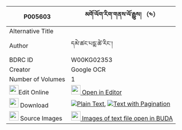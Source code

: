 |P005603|མགོ་ལོག་རིག་གནས་ལོ་རྒྱུས། （༤） 
| --- | --- 
|Alternative Title |
|Author| དམེ་ཚང་པདྨ་ཚེ་རིང་།
|BDRC ID | W00KG02353
|Creator | Google OCR
|Number of Volumes| 1
|<img width="25" src="https://img.icons8.com/color/25/000000/edit-property.png">Edit Online| [<img width="25" src="https://avatars.githubusercontent.com/u/45091458?s=200&v=4"> Open in Editor](http://editor.openpecha.org/P005603)
|<img width="25" src="https://img.icons8.com/fluent/48/000000/download-2.png"/>  Download | [![](https://img.icons8.com/color/20/000000/txt.png)Plain Text](https://github.com/Openpecha/P005603/releases/download/v1/golok_rikne_logyu_plain_P005603.zip), [![](https://img.icons8.com/color/20/000000/txt.png)Text with Pagination](https://github.com/Openpecha/P005603/releases/download/v1/golok_rikne_logyu_pages_P005603.zip)
|<img width="25" src="https://img.icons8.com/plasticine/100/000000/pictures-folder.png"/>  Source Images | [<img width="25" src="https://library.bdrc.io/icons/BUDA-small.svg"> Images of text file open in BUDA](https://library.bdrc.io/show/bdr:W00KG02353)